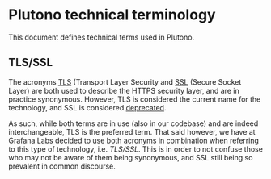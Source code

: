 # Plutono technical terminology

<!-- Keep terms in alphabetical order: -->

This document defines technical terms used in Plutono.

## TLS/SSL

The acronyms [TLS](https://en.wikipedia.org/wiki/Transport_Layer_Security) (Transport Layer Security and 
[SSL](https://en.wikipedia.org/wiki/SSL) (Secure Socket Layer) are both used to describe the HTTPS security layer,
and are in practice synonymous. However, TLS is considered the current name for the technology, and SSL is considered
[deprecated](https://tools.ietf.org/html/rfc7568). 

As such, while both terms are in use (also in our codebase) and are indeed interchangeable, TLS is the preferred term. 
That said however, we have at Grafana Labs decided to use both acronyms in combination when referring to this type of 
technology, i.e. _TLS/SSL_. This is in order to not confuse those who may not be aware of them being synonymous,
and SSL still being so prevalent in common discourse.
